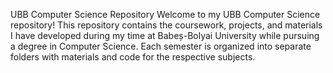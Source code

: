 UBB Computer Science Repository
Welcome to my UBB Computer Science repository! This repository contains the coursework, projects, and materials I have developed during my time at Babeș-Bolyai University while pursuing a degree in Computer Science.
Each semester is organized into separate folders with materials and code for the respective subjects.

